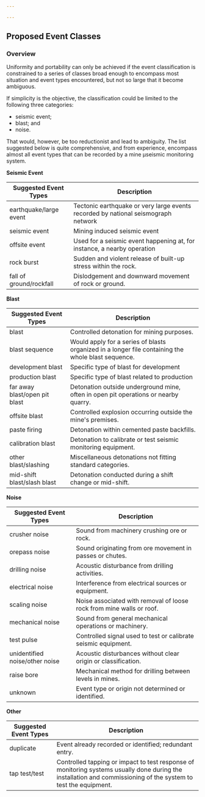 ```yaml
---

---
```


## Proposed Event Classes
### Overview
Uniformity and portability can only be achieved if the event classification is constrained to a series of classes broad enough to encompass most situation and event types encountered, but not so large that it become ambiguous. 

If simplicity is the objective, the classification could be limited to the following three categories: 
- seismic event;
- blast; and 
- noise. 

That would, however, be too reductionist and lead to ambiguity. The list suggested below is quite comprehensive, and from experience, encompass almost all event types that can be recorded by a mine μseismic monitoring system. 

**Seismic Event**

| Suggested Event Types                 | Description                                             |
|--------------------------------------|----------------------------------------------------------|
| earthquake/large event               | Tectonic earthquake or very large events recorded by national seismograph network|
| seismic event                        | Mining induced seismic event  |
| offsite event                        | Used for a seismic event happening at, for instance, a nearby operation|
| rock burst                          | Sudden and violent release of built-up stress within the rock.| 
|fall of ground/rockfall              | Dislodgement and downward movement of rock or ground. |  

**Blast**

| Suggested Event Types                 | Description                                                           |
|--------------------------------------|-----------------------------------------------------------------------|
| blast                                | Controlled detonation for mining purposes.                             |
| blast sequence                       | Would apply for a series of blasts organized in a longer file containing the whole blast sequence.        |
| development blast                    | Specific type of blast for development               |
| production blast                     | Specific type of blast related to production                            |
| far away blast/open pit blast        | Detonation outside underground mine, often in open pit operations or nearby quarry.     |
| offsite blast                        | Controlled explosion occurring outside the mine's premises.            |
| paste firing                         | Detonation within cemented paste backfills.                            |
| calibration blast                    | Detonation to calibrate or test seismic monitoring equipment.          |
| other blast/slashing                 | Miscellaneous detonations not fitting standard categories.             |
| mid-shift blast/slash blast          | Detonation conducted during a shift change or mid-shift.               |

**Noise**

| Suggested Event Types                 | Description                                                           |
|--------------------------------------|-----------------------------------------------------------------------|
| crusher noise                        | Sound from machinery crushing ore or rock.                             |
| orepass noise                        | Sound originating from ore movement in passes or chutes.               |
| drilling noise                       | Acoustic disturbance from drilling activities.                         |
| electrical noise                     | Interference from electrical sources or equipment.                     |
| scaling noise                        | Noise associated with removal of loose rock from mine walls or roof.   |
| mechanical noise                     | Sound from general mechanical operations or machinery.                 |
| test pulse                           | Controlled signal used to test or calibrate seismic equipment.         |
| unidentified noise/other noise       | Acoustic disturbances without clear origin or classification.          |
| raise bore                          | Mechanical method for drilling between levels in mines.                |             |
| unknown                              | Event type or origin not determined or identified.                     |

**Other**

| Suggested Event Types                 | Description                                                           |
|--------------------------------------|-----------------------------------------------------------------------|
| duplicate                            | Event already recorded or identified; redundant entry.    
| tap test/test                        | Controlled tapping or impact to test response of monitoring systems usually done during the installation and commissioning of the system to test the equipment.   |

<!--stackedit_data:
eyJoaXN0b3J5IjpbMTI5MzM0MjI4MSwtMTA4MDczNTg0NSwtMj
A1NTE5MDUzOCwtMTk3NDUzOTY1NF19
-->